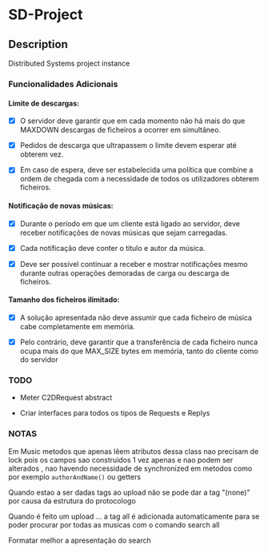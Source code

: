 # SD-Project

## Description
Distributed Systems project instance

### Funcionalidades Adicionais

#### Limite de descargas:

- [x] O servidor deve garantir que em cada momento não há mais do que MAXDOWN descargas de ficheiros a ocorrer em simultâneo.

- [x] Pedidos de descarga que ultrapassem o limite devem esperar até obterem vez.

- [x] Em caso de espera, deve ser estabelecida uma política que combine a ordem de chegada com a
necessidade de todos os utilizadores obterem ficheiros.

#### Notificação de novas músicas:

- [x] Durante o período em que um cliente está ligado ao servidor, deve receber notificações de novas músicas que sejam carregadas.

- [x] Cada notificação deve conter o título e autor da música.

- [x] Deve ser possível continuar a receber e mostrar notificações mesmo durante outras operações
demoradas de carga ou descarga de ficheiros.

#### Tamanho dos ficheiros ilimitado:

- [x] A solução apresentada não deve assumir que cada ficheiro de música cabe completamente em
memória.

- [x] Pelo contrário, deve garantir que a transferência de cada ficheiro nunca ocupa mais do que MAX_SIZE bytes em memória, tanto do cliente como do servidor

### TODO

- Meter C2DRequest abstract

- Criar interfaces para todos os tipos de Requests e Replys

### NOTAS

Em Music metodos que apenas lêem atributos dessa class nao precisam de lock pois os campos sao 
construidos 1 vez apenas e nao podem ser alterados , nao havendo necessidade de synchronized em
metodos como por exemplo `authorAndName()` ou getters


Quando estao a ser dadas tags ao upload não se pode dar a tag "(none)" por causa da estrutura do protocologo


Quando é feito um upload ... a tag all é adicionada automaticamente para se poder procurar por todas as musicas com
o comando search all


Formatar melhor a apresentação do search